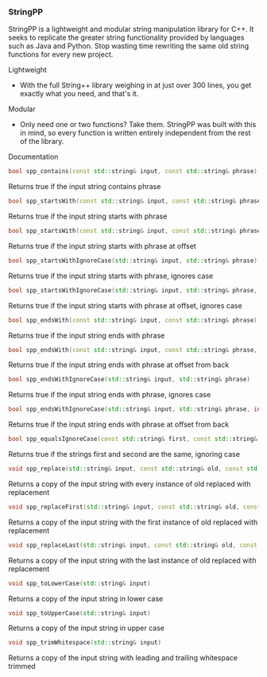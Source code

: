 ### StringPP

StringPP is a lightweight and modular string manipulation library for C++. It seeks to replicate the greater string functionality provided by languages such as Java and Python. Stop wasting time rewriting the same old string functions for every new project.

Lightweight

- With the full String++ library weighing in at just over 300 lines, you get exactly what you need, and that's it.

Modular

- Only need one or two functions? Take them. StringPP was built with this in mind, so every function is written entirely independent from the rest of the library.

Documentation

```C++
bool spp_contains(const std::string& input, const std::string& phrase)
```
Returns true if the input string contains phrase


```C++
bool spp_startsWith(const std::string& input, const std::string& phrase)
```
Returns true if the input string starts with phrase


```C++
bool spp_startsWith(const std::string& input, const std::string& phrase, int offset)
```
Returns true if the input string starts with phrase at offset


```C++
bool spp_startsWithIgnoreCase(std::string& input, std::string& phrase)
```
Returns true if the input string starts with phrase, ignores case

```C++
bool spp_startsWithIgnoreCase(std::string& input, std::string& phrase, int offset)
```
Returns true if the input string starts with phrase at offset, ignores case

```C++
bool spp_endsWith(const std::string& input, const std::string& phrase)
```
Returns true if the input string ends with phrase

```C++
bool spp_endsWith(const std::string& input, const std::string& phrase, int offset)
```
Returns true if the input string ends with phrase at offset from back

```C++
bool spp_endsWithIgnoreCase(std::string& input, std::string& phrase)
```
Returns true if the input string ends with phrase, ignores case

```C++
bool spp_endsWithIgnoreCase(std::string& input, std::string& phrase, int offset)
```
Returns true if the input string ends with phrase at offset from back

```C++
bool spp_equalsIgnoreCase(const std::string& first, const std::string& second)
```
Returns true if the strings first and second are the same, ignoring case

```C++
void spp_replace(std::string& input, const std::string& old, const std::string& replacement)
```
Returns a copy of the input string with every instance of old replaced with replacement

```C++
void spp_replaceFirst(std::string& input, const std::string& old, const std::string& replacement)
```
Returns a copy of the input string with the first instance of old replaced with replacement

```C++
void spp_replaceLast(std::string& input, const std::string& old, const std::string& replacement)
```
Returns a copy of the input string with the last instance of old replaced with replacement

```C++
void spp_toLowerCase(std::string& input)
```
Returns a copy of the input string in lower case

```C++
void spp_toUpperCase(std::string& input)
```
Returns a copy of the input string in upper case

```C++
void spp_trimWhitespace(std::string& input)
```
Returns a copy of the input string with leading and trailing whitespace trimmed